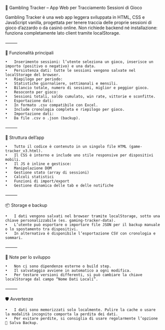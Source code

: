 🎰 Gambling Tracker – App Web per Tracciamento Sessioni di Gioco

Gambling Tracker è una web app leggera sviluppata in HTML, CSS e JavaScript vanilla, progettata per tenere traccia delle proprie sessioni di gioco d’azzardo o da casinò online. Non richiede backend né installazione: funziona completamente lato client tramite localStorage.

⸻

🚀 Funzionalità principali

	•	Inserimento sessioni: l’utente seleziona un gioco, inserisce un importo (positivo o negativo) e una data.
	•	Persistenza dati: tutte le sessioni vengono salvate nel localStorage del browser.
	•	Riepilogo per periodo:
	•	Statistiche giornaliere, settimanali e mensili.
	•	Bilancio totale, numero di sessioni, miglior e peggior gioco.
	•	Resoconto per gioco:
	•	Sessioni totali, saldo cumulato, win rate, vittorie e sconfitte.
	•	Esportazione dati:
	•	In formato .csv compatibile con Excel.
	•	Include cronologia completa e riepilogo per gioco.
	•	Importazione dati:
	•	Da file .csv o .json (backup).

⸻

🧱 Struttura dell’app

	•	Tutto il codice è contenuto in un singolo file HTML (game-tracker_v3.html).
	•	Il CSS è interno e include uno stile responsive per dispositivi mobili.
	•	Il JS è inline e gestisce:
	•	Manipolazione DOM
	•	Gestione stato (array di sessioni)
	•	Calcoli statistici
	•	Funzioni di import/export
	•	Gestione dinamica delle tab e delle notifiche

⸻

📦 Storage e backup

	•	I dati vengono salvati nel browser tramite localStorage, sotto una chiave personalizzabile (es. gaming-tracker-data).
	•	L’utente può esportare o importare file JSON per il backup manuale o lo spostamento tra dispositivi.
	•	In alternativa è disponibile l’esportazione CSV con cronologia e sommari.

⸻

📌 Note per lo sviluppo

	•	Non ci sono dipendenze esterne o build step.
	•	Il salvataggio avviene in automatico a ogni modifica.
	•	Per testare versioni differenti, si può cambiare la chiave localStorage dal campo “Nome Dati Locali”.

⸻

🛡️ Avvertenze

	•	I dati sono memorizzati solo localmente. Pulire la cache o usare la modalità incognito comporta la perdita dei dati.
	•	Per evitare perdite, si consiglia di usare regolarmente l’opzione 💾 Salva Backup.
